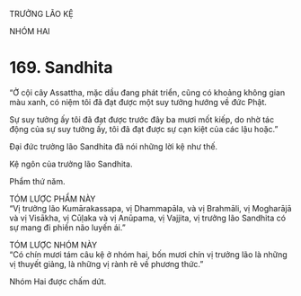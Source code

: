 TRƯỞNG LÃO KỆ

NHÓM HAI

# 169. Sandhita

“Ở cội cây Assattha, mặc dầu đang phát triển, cũng có khoảng không gian màu xanh, có niệm tôi đã đạt được một suy tưởng hướng về đức Phật.

Sự suy tưởng ấy tôi đã đạt được trước đây ba mươi mốt kiếp, do nhờ tác động của sự suy tưởng ấy, tôi đã đạt được sự cạn kiệt của các lậu hoặc.”

Đại đức trưởng lão Sandhita đã nói những lời kệ như thế.

Kệ ngôn của trưởng lão Sandhita.

Phẩm thứ năm.

TÓM LƯỢC PHẨM NÀY  
“Vị trưởng lão Kumārakassapa, vị Dhammapāla, và vị Brahmāli, vị Mogharājā và vị Visākha, vị Cūḷaka và vị Anūpama, vị Vajjita, vị trưởng lão Sandhita có sự mang đi phiền não luyến ái.”

TÓM LƯỢC NHÓM NÀY  
“Có chín mươi tám câu kệ ở nhóm hai, bốn mươi chín vị trưởng lão là những vị thuyết giảng, là những vị rành rẽ về phương thức.”

Nhóm Hai được chấm dứt.
